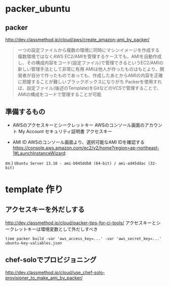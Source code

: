 packer_ubuntu
=============

packer
-------------
http://dev.classmethod.jp/cloud/aws/create_amazon-ami_by_packer/

> 一つの設定ファイルから複数の環境に同時にマシンイメージを作成する
複数環境ではなくAWS EC2/AMIを管理するケースでも、AMIを自動作成し、その構成内容をコード(設定ファイル)で管理できるというEC2/AMIの新しい管理手法として非常に有用
AMIは他人が作ったものはもとより、開発者が自分で作ったものであっても、作成したあとからAMIの内容を正確に把握することが難しいブラックボックスになりがち
Packerを使用すれば、設定ファイル(後述のTemplate)をGitなどのVCSで管理することで、AMIの構成をコードで管理することが可能

準備するもの
-------------
- AWSのアクセスキーとシークレットキー
AWSのコンソール画面のアカウント
My Account
セキュリティ証明書
アクセスキー

- AMI ID
AWSのコンソール画面より、選択可能なAMI IDを確認する
https://console.aws.amazon.com/ec2/v2/home?region=ap-northeast-1#LaunchInstanceWizard:

ex.)
`Ubuntu Server 13.10 - ami-b945ddb8 (64-bit) / ami-ad45ddac (32-bit)`


template 作り
==============
アクセスキーを外だしする
--------------
http://dev.classmethod.jp/cloud/packer-tips-for-ci-tools/
アクセスキーとシークレットキーは環境変数として外だしすべき

    
    time packer build -var 'aws_access_key=...' -var 'aws_secret_key=...' ubuntu-key-valiables.json
    


chef-soloでプロビジョニング
-------------
http://dev.classmethod.jp/cloud/use_chef-solo-provisioner_to_make_ami_by_packer/



